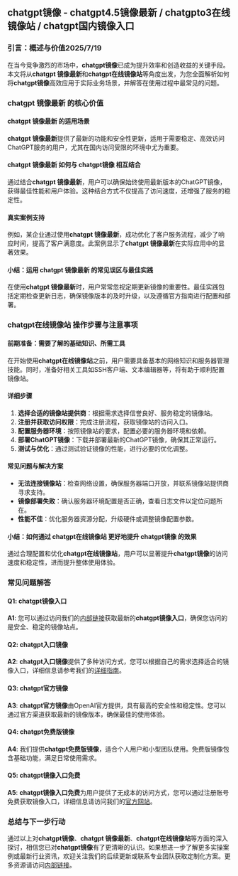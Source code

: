 ## chatgpt镜像 - chatgpt4.5镜像最新 / chatgpto3在线镜像站 / chatgpt国内镜像入口
### 引言：概述与价值2025/7/19

在当今竞争激烈的市场中，**chatgpt镜像**已成为提升效率和创造收益的关键手段。本文将从**chatgpt 镜像最新**和**chatgpt在线镜像站**等角度出发，为您全面解析如何将**chatgpt镜像**高效应用于实际业务场景，并解答在使用过程中最常见的问题。

### chatgpt 镜像最新 的核心价值

#### chatgpt 镜像最新 的适用场景

**chatgpt 镜像最新**提供了最新的功能和安全性更新，适用于需要稳定、高效访问ChatGPT服务的用户，尤其在国内访问受限的环境中尤为重要。

#### chatgpt 镜像最新 如何与 chatgpt镜像 相互结合

通过结合**chatgpt 镜像最新**，用户可以确保始终使用最新版本的ChatGPT镜像，获得最佳性能和用户体验。这种结合方式不仅提高了访问速度，还增强了服务的稳定性。

#### 真实案例支持

例如，某企业通过使用**chatgpt 镜像最新**，成功优化了客户服务流程，减少了响应时间，提高了客户满意度。此案例显示了**chatgpt 镜像最新**在实际应用中的显著效果。

#### 小结：运用 chatgpt 镜像最新 的常见误区与最佳实践

在使用**chatgpt 镜像最新**时，用户常常忽视定期更新镜像的重要性。最佳实践包括定期检查更新日志，确保镜像版本的及时升级，以及遵循官方指南进行配置和部署。

### chatgpt在线镜像站 操作步骤与注意事项

#### 前期准备：需要了解的基础知识、所需工具

在开始使用**chatgpt在线镜像站**之前，用户需要具备基本的网络知识和服务器管理技能。同时，准备好相关工具如SSH客户端、文本编辑器等，将有助于顺利配置镜像站。

#### 详细步骤

1. **选择合适的镜像站提供商**：根据需求选择信誉良好、服务稳定的镜像站。
2. **注册并获取访问权限**：完成注册流程，获取镜像站的访问入口。
3. **配置服务器环境**：按照镜像站的要求，配置必要的服务器环境和依赖。
4. **部署ChatGPT镜像**：下载并部署最新的ChatGPT镜像，确保其正常运行。
5. **测试与优化**：通过测试验证镜像的性能，进行必要的优化调整。

#### 常见问题与解决方案

- **无法连接镜像站**：检查网络设置，确保服务器端口开放，并联系镜像站提供商寻求支持。
- **镜像部署失败**：确认服务器环境配置是否正确，查看日志文件以定位问题所在。
- **性能不佳**：优化服务器资源分配，升级硬件或调整镜像配置参数。

#### 小结：如何通过 chatgpt在线镜像站 更好地提升 chatgpt镜像 的效果

通过合理配置和优化**chatgpt在线镜像站**，用户可以显著提升**chatgpt镜像**的访问速度和稳定性，进而提升整体使用体验。

### 常见问题解答

#### Q1: chatgpt镜像入口

**A1**: 您可以通过访问我们的[内部链接](https://soruxgpt.top/282.html)获取最新的**chatgpt镜像入口**，确保您访问的是安全、稳定的镜像站点。

#### Q2: chatgpt入口镜像

**A2**: **chatgpt入口镜像**提供了多种访问方式，您可以根据自己的需求选择适合的镜像入口，详细信息请参考我们的[详细指南](https://soruxgpt.top/282.html)。

#### Q3: chatgpt官方镜像

**A3**: **chatgpt官方镜像**由OpenAI官方提供，具有最高的安全性和稳定性。您可以通过官方渠道获取最新的镜像版本，确保最佳的使用体验。

#### Q4: chatgpt免费版镜像

**A4**: 我们提供**chatgpt免费版镜像**，适合个人用户和小型团队使用。免费版镜像包含基础功能，满足日常使用需求。

#### Q5: chatgpt镜像入口免费

**A5**: **chatgpt镜像入口免费**为用户提供了无成本的访问方式，您可以通过注册账号免费获取镜像入口，详细信息请访问我们的[官方网站](https://soruxgpt.top/282.html)。

### 总结与下一步行动

通过以上对**chatgpt镜像**、**chatgpt 镜像最新**、**chatgpt在线镜像站**等方面的深入探讨，相信您已对**chatgpt镜像**有了更清晰的认识。如果想进一步了解更多实操案例或最新行业资讯，欢迎关注我们的后续更新或联系专业团队获取定制化方案。更多资源请访问[内部链接](https://soruxgpt.top/282.html)。

